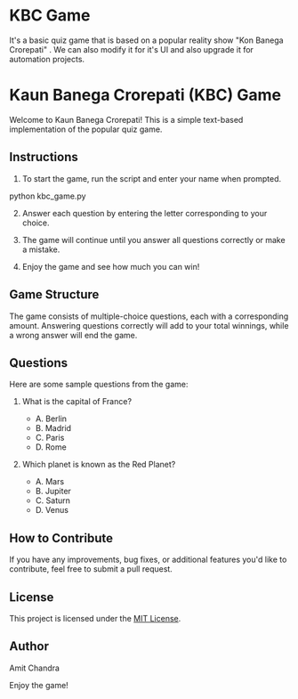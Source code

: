# KBC Game
It's a basic quiz game that is based on a popular reality show "Kon Banega Crorepati" . We can also modify it for it's UI and also upgrade it for automation projects.

# Kaun Banega Crorepati (KBC) Game

Welcome to Kaun Banega Crorepati! This is a simple text-based implementation of the popular quiz game.

## Instructions

1. To start the game, run the script and enter your name when prompted.


python kbc_game.py


2. Answer each question by entering the letter corresponding to your choice.

3. The game will continue until you answer all questions correctly or make a mistake.

4. Enjoy the game and see how much you can win!

## Game Structure

The game consists of multiple-choice questions, each with a corresponding amount. Answering questions correctly will add to your total winnings, while a wrong answer will end the game.

## Questions

Here are some sample questions from the game:

1. What is the capital of France?
   - A. Berlin
   - B. Madrid
   - C. Paris
   - D. Rome

2. Which planet is known as the Red Planet?
   - A. Mars
   - B. Jupiter
   - C. Saturn
   - D. Venus


## How to Contribute

If you have any improvements, bug fixes, or additional features you'd like to contribute, feel free to submit a pull request.

## License

This project is licensed under the [MIT License](LICENSE.md).

## Author

Amit Chandra

Enjoy the game!

